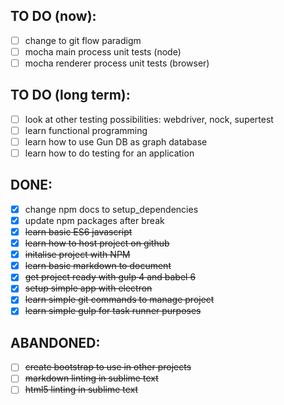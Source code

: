 TO DO (now):
------------
- [ ] change to git flow paradigm
- [ ] mocha main process unit tests (node)
- [ ] mocha renderer process unit tests (browser)

TO DO (long term):
------------------
- [ ] look at other testing possibilities: webdriver, nock, supertest
- [ ] learn functional programming
- [ ] learn how to use Gun DB as graph database
- [ ] learn how to do testing for an application

DONE:
-----
- [x] change npm docs to setup_dependencies
- [x] update npm packages after break
- [x] ~~learn basic ES6 javascript~~
- [x] ~~learn how to host project on github~~
- [x] ~~initalise project with NPM~~
- [x] ~~learn basic markdown to document~~
- [x] ~~get project ready with gulp 4 and babel 6~~
- [x] ~~setup simple app with electron~~
- [x] ~~learn simple git commands to manage project~~
- [x] ~~learn simple gulp for task runner purposes~~

ABANDONED:
----------
- [ ] ~~create bootstrap to use in other projects~~
- [ ] ~~markdown linting in sublime text~~
- [ ] ~~html5 linting in sublime text~~
